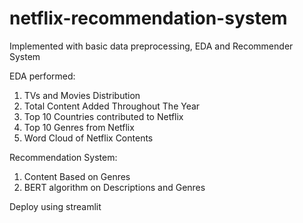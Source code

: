 # netflix-recommendation-system
Implemented with basic data preprocessing, EDA and Recommender System

EDA performed: 
1. TVs and Movies Distribution 
2. Total Content Added Throughout The Year
3. Top 10 Countries contributed to Netflix
4. Top 10 Genres from Netflix
5. Word Cloud of Netflix Contents

Recommendation System: 
1. Content Based on Genres 
2. BERT algorithm on Descriptions and Genres

Deploy using streamlit